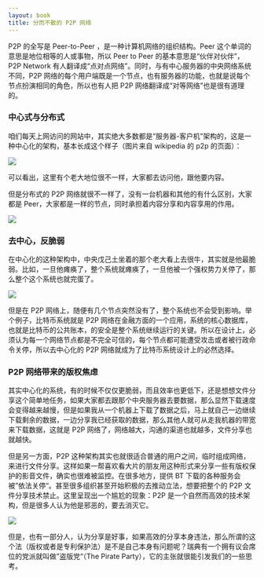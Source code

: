 ```yaml
---
layout: book
title: 分而不散的 P2P 网络
---
```


P2P 的全写是 Peer-to-Peer ，是一种计算机网络的组织结构。Peer 这个单词的意思是地位相等的人或事物，所以 Peer to Peer 的基本意思是“伙伴对伙伴”，P2P Network 有人翻译成“点对点网络”。同时，与有中心服务器的中央网络系统不同，P2P 网络的每个用户端既是一个节点，也有服务器的功能，也就是说每个节点扮演相同的角色，所以也有人把 P2P 网络翻译成“对等网络”也是很有道理的。


### 中心式与分布式

咱们每天上网访问的网站中，其实绝大多数都是“服务器-客户机”架构的，这是一种中心化的架构，基本长成这个样子（图片来自 wikipedia 的 p2p 的页面）：

![](http://peterpic.qiniudn.com/server-based.png)

可以看出，这里有个老大地位很不一样，大家都去访问他，跟他要内容。

但是分布式的 P2P 网络就很不一样了，没有一台机器和其他的有什么区别，大家都是 Peer，大家都是一样的节点，同时承担着内容分享和内容享用的作用。

![](http://peterpic.qiniudn.com/p2p_network.png)



### 去中心，反脆弱

在中心化的这种架构中，中央戊己土坐着的那个老大看上去很牛，其实就是他最脆弱。比如，一旦他瘫痪了，整个系统就瘫痪了，一旦他被一个强权势力关停了，那么整个这个系统也就完蛋了。

![](http://peterpic.qiniudn.com/Single-Point-of-Failure.jpeg)

但是在 P2P 网络上，随便有几个节点突然没有了，整个系统也不会受到影响。举个例子，比特币系统就是 P2P 网络在金融方面的一个应用，系统的核心数据库，也就是比特币的公共账本，的安全是整个系统继续运行的关键。所以在设计上，必须认为每一个网络节点都是不完全可信的，每个节点都可能遭受攻击或者被行政命令关停，所以去中心化的 P2P 网络就成为了比特币系统设计上的必然选择。

### P2P 网络带来的版权焦虑

其实中心化的系统，有的时候不仅仅更脆弱，而且效率也更低下，还是想想文件分享这个简单地任务，如果大家都去跟那个中央服务器去要数据，那么显然下载速度会变得越来越慢，但是如果我从一个机器上下载了数据之后，马上就自己一边继续下载剩余的数据，一边分享我已经获取的数据，那么其他人就可从走我机器的带宽来下载数据，这就是 P2P 网络了，网络越大，沟通的渠道也就越多，文件分享也就越快。

但是另一方面，P2P 这种架构其实也就很适合普通的用户之间，临时组成网络，来进行文件分享。这样如果一帮喜欢看大片的朋友用这种形式来分享一些有版权保护的影音文件，确实也很难被监控。在很多地方，提供 BT 下载的各种服务会被”依法关停“。甚至很多组织甚至开始积极的去推动立法，想要把整个的 P2P 文件分享技术禁止。这里呈现出一个尴尬的现象：P2P 是一个自然而高效的技术架构，但是很多人认为他是邪恶的，要去消灭它。

![](http://peterpic.qiniudn.com/copyleft.jpeg)

但是，也有一部分人，认为分享是好事，如果高效的分享本身违法，那么所谓的这个法（版权或者是专利保护法）是不是自己本身有问题呢？瑞典有一个拥有议会席位的党派就叫做”盗版党“（The Pirate Party），它的主张就很能引发我们的一些思考。


